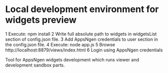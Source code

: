 Local development environment for widgets preview  
=================  

1 Execute: npm install
2 Write full absolute path to widgets in widgetsList section of config.json file.
3 Add AppsNgen credentials to user section in the config.json file.
4 Execute: node app.js
5 Browse http://localhost:8879/views/index.html
6 Login using AppsNgen credentials

Tool for AppsNgen widgets development which runs viewer and development sandbox parts.
